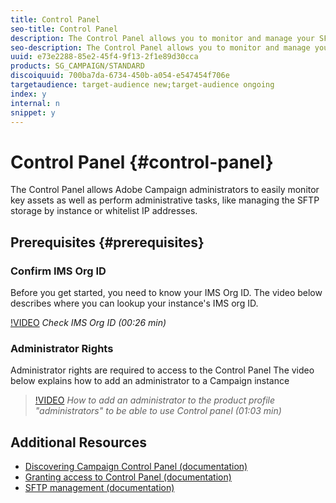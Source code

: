 ```yaml
---
title: Control Panel
seo-title: Control Panel
description: The Control Panel allows you to monitor and manage your SFTP storage by instance and whitelist IP addresses.
seo-description: The Control Panel allows you to monitor and manage your SFTP storage by instance and whitelist IP addresses.
uuid: e73e2288-85e2-45f4-9f13-2f1e89d30cca
products: SG_CAMPAIGN/STANDARD
discoiquuid: 700ba7da-6734-450b-a054-e547454f706e
targetaudience: target-audience new;target-audience ongoing
index: y
internal: n
snippet: y
---
```


# Control Panel {#control-panel}

The Control Panel allows Adobe Campaign administrators to easily monitor key assets as well as perform administrative tasks, like managing the SFTP storage by instance or whitelist IP addresses.

## Prerequisites {#prerequisites}

### Confirm IMS Org ID

Before you get started, you need to know your IMS Org ID. The video below describes where you can lookup your instance's IMS org ID.

[!VIDEO](https://video.tv.adobe.com/v/27183?quality=12)
*Check IMS Org ID (00:26 min)*

### Administrator Rights

Administrator rights are required to access to the Control Panel 
The video below explains how to add an administrator to a Campaign instance

>[!VIDEO](https://video.tv.adobe.com/v/27147?quality=12)
*How to add an administrator to the product profile "administrators" to be able to use Control panel (01:03 min)*

## Additional Resources

* [Discovering Campaign Control Panel (documentation)](https://helpx.adobe.com/campaign/kb/control-panel-overview.html)
* [Granting access to Control Panel (documentation)](https://helpx.adobe.com/campaign/kb/control-panel-access.html)
* [SFTP management (documentation)](https://helpx.adobe.com/campaign/kb/control-panel-sftp.html)
  
